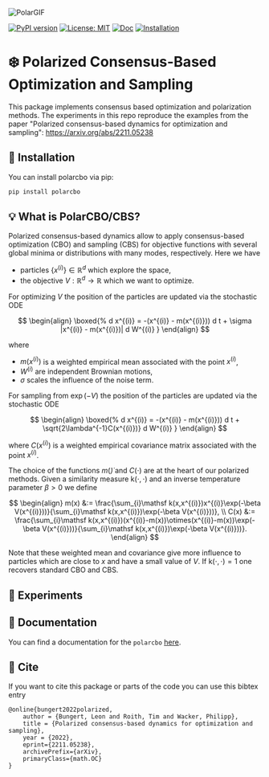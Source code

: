 ![PolarGIF](https://user-images.githubusercontent.com/44805883/201196111-d4dcc1c3-4ee9-47df-927a-e03659c990cd.gif)

[![PyPI version](https://badge.fury.io/py/polarcbo.svg)](https://badge.fury.io/py/polarcbo)
[![License: MIT](https://img.shields.io/badge/License-MIT-yellow.svg)](https://opensource.org/licenses/MIT)
[![Doc](https://img.shields.io/badge/Documentation-Doc-blue)]([#Doc])
[![Installation](https://img.shields.io/badge/Installation--yellow)]([#Installation])




# :snowflake: Polarized Consensus-Based Optimization and Sampling

This package implements consensus based optimization and polarization 
methods. The experiments in this repo reproduce the examples from the paper "Polarized consensus-based dynamics for optimization and sampling": https://arxiv.org/abs/2211.05238

## :rocket: Installation

You can install polarcbo via pip:

```bash
pip install polarcbo
```

## 💡 What is PolarCBO/CBS?

Polarized consensus-based dynamics allow to apply consensus-based optimization (CBO) and sampling (CBS) for objective functions with several global minima or distributions with many modes, respectively. Here we have 

* particles $\{x^{(i)}\}\in\mathbb{R}^d$ which explore the space,
* the objective $V:\mathbb{R}^d\to\mathbb{R}$ which we want to optimize.

For optimizing $V$ the position of the particles are updated via the stochastic ODE

$$
\begin{align}
    \boxed{%
    d x^{(i)} = -(x^{(i)} - m(x^{(i)})) d t + \sigma |x^{(i)} - m(x^{(i)})| d W^{(i)}
    }
\end{align}
$$

where

* $m(x^{(i)})$ is a weighted empirical mean associated with the point $x^{(i)}$,
* $W^{(i)}$ are independent Brownian motions,
* $\sigma$ scales the influence of the noise term.

For sampling from $\exp(-V)$ the position of the particles are updated via the stochastic ODE

$$
\begin{align}
    \boxed{%
    d x^{(i)} = -(x^{(i)} - m(x^{(i)})) d t + \sqrt{2\lambda^{-1}C(x^{(i)})} d W^{(i)}
    }
\end{align}
$$

where $C(x^{(i)})$ is a weighted empirical covariance matrix associated with the point $x^{(i)}$.

The choice of the functions $m(\dot)$ and $C(\cdot)$ are at the heart of our polarized methods. Given a similarity measure $\mathsf k(\cdot,\cdot)$ and an inverse temperature parameter $\beta>0$ we define

$$
\begin{align}
    m(x) &:= \frac{\sum_{i}\mathsf k(x,x^{(i)})x^{(i)}\exp(-\beta V(x^{(i)}))}{\sum_{i}\mathsf k(x,x^{(i)})\exp(-\beta V(x^{(i)}))},
    \\
    C(x) &:= \frac{\sum_{i}\mathsf k(x,x^{(i)})(x^{(i)}-m(x))\otimes(x^{(i)}-m(x))\exp(-\beta V(x^{(i)}))}{\sum_{i}\mathsf k(x,x^{(i)})\exp(-\beta V(x^{(i)}))}.
\end{align}
$$

Note that these weighted mean and covariance give more influence to particles which are close to $x$ and have a small value of $V$. If $\mathsf k(\cdot,\cdot)=1$ one recovers standard CBO and CBS.

## :microscope: Experiments

<a name="Doc"></a>
## :open_book: Documentation

You can find a documentation for the ```polarcbo``` [here](https://timroith.github.io/polarcbo/).

<a name="Cite"></a>
## :bookmark: Cite

If you want to cite this package or parts of the code you can use 
this bibtex entry

```
@online{bungert2022polarized,
    author = {Bungert, Leon and Roith, Tim and Wacker, Philipp},
    title = {Polarized consensus-based dynamics for optimization and sampling},
    year = {2022},
    eprint={2211.05238},
    archivePrefix={arXiv},
    primaryClass={math.OC}
}
```
